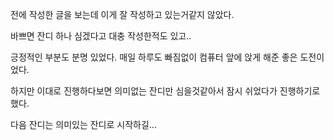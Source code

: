 전에 작성한 글을 보는데 이게 잘 작성하고 있는거같지 않았다.

바쁘면 잔디 하나 심겠다고 대충 작성한적도 있고..

긍정적인 부분도 분명 있었다. 매일 하루도 빠짐없이 컴퓨터 앞에 앉게 해준 좋은 도전이었다.

하지만 이대로 진행하다보면 의미없는 잔디만 심을것같아서 잠시 쉬었다가 진행하기로 했다.



다음 잔디는 의미있는 잔디로 시작하길...